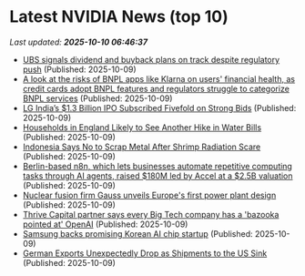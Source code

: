# Latest NVIDIA News (top 10)
_Last updated: **2025-10-10 06:46:37**_

- [UBS signals dividend and buyback plans on track despite regulatory push](https://biztoc.com/x/cf2959984387e580) (Published: 2025-10-09)
- [A look at the risks of BNPL apps like Klarna on users' financial health, as credit cards adopt BNPL features and regulators struggle to categorize BNPL services](https://biztoc.com/x/4290dbb05a754ebd) (Published: 2025-10-09)
- [LG India’s $1.3 Billion IPO Subscribed Fivefold on Strong Bids](https://biztoc.com/x/403680a6976b1483) (Published: 2025-10-09)
- [Households in England Likely to See Another Hike in Water Bills](https://biztoc.com/x/9294514fb4264e71) (Published: 2025-10-09)
- [Indonesia Says No to Scrap Metal After Shrimp Radiation Scare](https://biztoc.com/x/7cccf9d948100768) (Published: 2025-10-09)
- [Berlin-based n8n, which lets businesses automate repetitive computing tasks through AI agents, raised $180M led by Accel at a $2.5B valuation](https://biztoc.com/x/f2f04413587ee1c2) (Published: 2025-10-09)
- [Nuclear fusion firm Gauss unveils Europe's first power plant design](https://biztoc.com/x/02a3fa8c5dcd6baa) (Published: 2025-10-09)
- [Thrive Capital partner says every Big Tech company has a 'bazooka pointed at' OpenAI](https://www.businessinsider.com/thrive-partner-vince-hankes-openai-big-tech-competition-2025-10) (Published: 2025-10-09)
- [Samsung backs promising Korean AI chip startup](https://www.sammobile.com/news/samsung-invests-promising-korean-ai-chip-startup/) (Published: 2025-10-09)
- [German Exports Unexpectedly Drop as Shipments to the US Sink](https://biztoc.com/x/b1cb90bc16bf6693) (Published: 2025-10-09)
